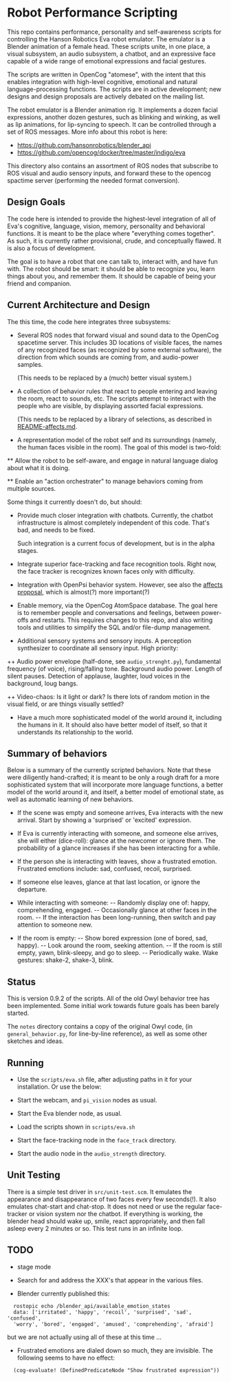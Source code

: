 Robot Performance Scripting
===========================
This repo contains performance, personality and self-awareness scripts
for controlling the Hanson Robotics Eva robot emulator.  The emulator
is a Blender animation of a female head.  These scripts unite, in one
place, a visual subsystem, an audio subsystem, a chatbot, and an
expressive face capable of a wide range of emotional expressions and
facial gestures.

The scripts are written in OpenCog "atomese", with the intent that this
enables integration with high-level cognitive, emotional and natural
language-processing functions.  The scripts are in active development;
new designs and design proposals are actively debated on the mailing
list.

The robot emulator is a Blender animation rig. It implements a dozen
facial expressions, another dozen gestures, such as blinking and
winking, as well as lip animations, for lip-syncing to speech. It can
be controlled through a set of ROS messages.  More info about this
robot is here:

* https://github.com/hansonrobotics/blender_api
* https://github.com/opencog/docker/tree/master/indigo/eva

This directory also contains an assortment of ROS nodes that subscribe
to ROS visual and audio sensory inputs, and forward these to the
opencog spactime server (performing the needed format conversion).


Design Goals
------------
The code here is intended to provide the highest-level integration of
all of Eva's cognitive, language, vision, memory, personality and
behavioral functions.  It is meant to be the place where "everything
comes together".  As such, it is currently rather provisional, crude,
and conceptually flawed. It is also a focus of development.

The goal is to have a robot that one can talk to, interact with, and
have fun with. The robot should be smart: it should be able to recognize
you, learn things about you, and remember them.  It should be capable of
being your friend and companion.


Current Architecture and Design
-------------------------------
The this time, the code here integrates three subsystems:

 * Several ROS nodes that forward visual and sound data to the
   OpenCog spacetime server. This includes 3D locations of visible
   faces, the names of any recognized faces (as recognized by some
   external software), the direction from which sounds are coming
   from, and audio-power samples.

   (This needs to be replaced by a (much) better visual system.)

 * A collection of behavior rules that react to people entering
   and leaving the room, react to sounds, etc. The scripts attempt
   to interact with the people who are visible, by displaying
   assorted facial expressions.

   (This needs to be replaced by a library of selections, as described
   in [README-affects.md](README-affects.md).

 * A representation model of the robot self and its surroundings (namely,
   the human faces visible in the room). The goal of this model is
   two-fold:

  **  Allow the robot to be self-aware, and engage in natural language
      dialog about what it is doing.

  ** Enable an "action orchestrater" to manage behaviors coming from
      multiple sources.

Some things it currently doesn't do, but should:

 * Provide much closer integration with chatbots.  Currently, the
   chatbot infrastructure is almost completely independent of this
   code. That's bad, and needs to be fixed.

   Such integration is a current focus of development, but is in the
   alpha stages.

 * Integrate superior face-tracking and face recognition tools.
   Right now, the face tracker is recognizes known faces only with
   difficulty.

 * Integration with OpenPsi behavior system. However, see also the
   [affects proposal](README-affects.md), which is almost(?) more
   important(?)

 * Enable memory, via the OpenCog AtomSpace database.  The goal here
   is to remember people and conversations and feelings, between
   power-offs and restarts.  This requires changes to this repo,
   and also writing tools and utilities to simplify the SQL and/or
   file-dump management.

 * Additional sensory systems and sensory inputs.  A perception
   synthesizer to coordinate all sensory input. High priority:

  ++ Audio power envelope (half-done, see `audio_strenght.py`),
     fundamental frequency (of voice), rising/falling tone.
     Background audio power. Length of silent pauses.  Detection
     of applause, laughter, loud voices in the background, loug
     bangs.

  ++ Video-chaos: Is it light or dark? Is there lots of random
     motion in the visual field, or are things visually settled?

 * Have a much more sophisticated model of the world around it,
   including the humans in it. It should also have better model
   of itself, so that it understands its relationship to the world.


Summary of behaviors
--------------------
Below is a summary of the currently scripted behaviors.  Note that these
were diligently hand-crafted; it is meant to be only a rough draft for
a more sophisticated system that will incorporate more language
functions, a better model of the world around it, and itself, a better
model of emotional state, as well as automatic learning of new
behaviors.

 * If the scene was empty and someone arrives, Eva interacts with the
   new arrival. Start by showing a 'surprised' or 'excited' expression.

 * If Eva is currently interacting with someone, and someone else
   arrives, she will either (dice-roll): glance at the newcomer or
   ignore them.   The probability of a glance increases if she has
   been interacting for a while.

 * If the person she is interacting with leaves, show a frustrated
   emotion. Frustrated emotions include: sad, confused, recoil,
   surprised.

 * If someone else leaves, glance at that last location, or ignore
   the departure.

 * While interacting with someone:
   -- Randomly display one of: happy, comprehending, engaged.
   -- Occasionally glance at other faces in the room.
   -- If the interaction has been long-running, then switch and pay
      attention to someone new.

 * If the room is empty:
   -- Show bored expression (one of bored, sad, happy).
   -- Look around the room, seeking attention.
   -- If the room is still empty, yawn, blink-sleepy, and go to sleep.
   -- Periodically wake. Wake gestures: shake-2, shake-3, blink.

Status
------
This is version 0.9.2 of the scripts. All of the old Owyl behavior
tree has been implemented.  Some initial work towards future goals
has been barely started.

The `notes` directory contains a copy of the original Owyl code,
(in `general_behavior.py`, for line-by-line reference), as well
as some other sketches and ideas.

Running
-------
* Use the `scripts/eva.sh` file, after adjusting paths in it for your
  installation. Or use the below:

* Start the webcam, and `pi_vision` nodes as usual.
* Start the Eva blender node, as usual.
* Load the scripts shown in `scripts/eva.sh`
* Start the face-tracking node in the `face_track` directory.
* Start the audio node in the `audio_strength` directory.


Unit Testing
------------
There is a simple test driver in `src/unit-test.scm`. It emulates the
appearance and disappearance of two faces every few seconds(!). It also
emulates chat-start and chat-stop.  It does not need or use the regular
face-tracker or vision system nor the chatbot.  If everything is
working, the blender head should wake up, smile, react appropriately,
and then fall asleep every 2 minutes or so.  This test runs in an
infinite loop.

TODO
----
* stage mode

* Search for and address the XXX's that appear in the various files.

* Blender currently published this:
```
  rostopic echo /blender_api/available_emotion_states
  data: ['irritated', 'happy', 'recoil', 'surprised', 'sad', 'confused',
  'worry', 'bored', 'engaged', 'amused', 'comprehending', 'afraid']
```
but we are not actually using all of these at this time ...

* Frustrated emotions are dialed down so much, they are invisible.
  The following seems to have no effect:
```
  (cog-evaluate! (DefinedPredicateNode "Show frustrated expression"))
```
